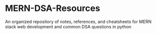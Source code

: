 # MERN-DSA-Resources
An organized repository of notes, references, and cheatsheets for MERN stack web development and common DSA questions in python
